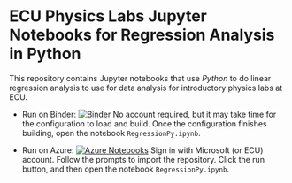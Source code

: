 # ECU Physics Labs Jupyter Notebooks for Regression Analysis in Python

This repository contains Jupyter notebooks that use *Python* to do linear regression analysis to use for data analysis for introductory physics labs at ECU.

* Run on Binder: [![Binder](https://mybinder.org/badge_logo.svg)](https://mybinder.org/v2/gh/sprague252/PhysLabsPython/master?urlpath=lab%2Ftree%2FRegressionPy.ipynb) No account required, but it may take time for the configuration to load and build. Once the configuration finishes building, open the notebook `RegressionPy.ipynb`.

* Run on Azure: [![Azure Notebooks](https://notebooks.azure.com/launch.png)](https://notebooks.azure.com/import/gh/sprague252/PhysLabsPython) Sign in with Microsoft (or ECU) account. Follow the prompts to import the repository.  Click the run button, and then open the notebook `RegressionPy.ipynb`.